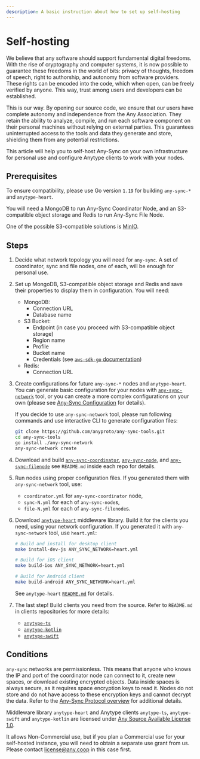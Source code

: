 ```yaml
---
description: A basic instruction about how to set up self-hosting
---
```


# Self-hosting

We believe that any software should support fundamental digital freedoms. With the rise of cryptography and computer systems, it is now possible to guarantee these freedoms in the world of bits: privacy of thoughts, freedom of speech, right to authorship, and autonomy from software providers. These rights can be encoded into the code, which when open, can be freely verified by anyone. This way, trust among users and developers can be established.

This is our way. By opening our source code, we ensure that our users have complete autonomy and independence from the Any Association. They retain the ability to analyze, compile, and run each software component on their personal machines without relying on external parties. This guarantees uninterrupted access to the tools and data they generate and store, shielding them from any potential restrictions.

This article will help you to self-host Any-Sync on your own infrastructure for personal use and configure Anytype clients to work with your nodes.

## Prerequisites

To ensure compatibility, please use Go version `1.19` for building `any-sync-*` and `anytype-heart`.

You will need a MongoDB to run Any-Sync Coordinator Node, and an S3-compatible object storage and Redis to run Any-Sync File Node.

One of the possible S3-compatible solutions is [MinIO](https://min.io/docs/minio/linux/operations/install-deploy-manage/deploy-minio-single-node-single-drive.html).

## Steps

1. Decide what network topology you will need for `any-sync`. A set of coordinator, sync and file nodes, one of each, will be enough for personal use.
2. Set up MongoDB, S3-compatible object storage and Redis and save their properties to display them in configuration. You will need:
   * MongoDB:
     * Connection URL
     * Database name
   * S3 Bucket:
     * Endpoint (in case you proceed with S3-compatible object storage)
     * Region name
     * Profile
     * Bucket name
     * Credentials (see [`aws-sdk-go` documentation](https://pkg.go.dev/github.com/aws/aws-sdk-go#readme-configuring-credentials))
   * Redis:
     * Connection URL
3.  Create configurations for future `any-sync-*` nodes and `anytype-heart`.\
    You can generate basic configuration for your nodes with [`any-sync-network`](https://github.com/anyproto/any-sync-tools) tool, or you can create a more complex configurations on your own (please see [Any-Sync Configuration](../any-sync/configuration.md "mention") for details).

    If you decide to use `any-sync-network` tool, please run following commands and use interactive CLI to generate configuration files:

    ```bash
    git clone https://github.com/anyproto/any-sync-tools.git
    cd any-sync-tools
    go install ./any-sync-network
    any-sync-network create
    ```
4. Download and build [`any-sync-coordinator`](https://github.com/anyproto/any-sync-coordinator), [`any-sync-node`](https://github.com/anyproto/any-sync-node), and [`any-sync-filenode`](https://github.com/anyproto/any-sync-filenode) see `README.md` inside each repo for details.
5. Run nodes using proper configuration files. If you generated them with `any-sync-network` tool, use:
   * `coordinator.yml` for `any-sync-coordinator` node,
   * `sync-N.yml` for each of `any-sync-node`s,
   * `file-N.yml` for each of `any-sync-filenode`s.
6. Download [`anytype-heart`](https://github.com/anyproto/anytype-heart) middleware library. Build it for the clients you need, using your network configuration. If you generated it with `any-sync-network` tool, use `heart.yml`:

    ```bash
    # Build and install for desktop client
    make install-dev-js ANY_SYNC_NETWORK=heart.yml
    ```

    ```bash
    # Build for iOS client
    make build-ios ANY_SYNC_NETWORK=heart.yml
    ```

    ```bash
    # Build for Android client
    make build-android ANY_SYNC_NETWORK=heart.yml
    ```
    See `anytype-heart` [`README.md`](https://github.com/anyproto/anytype-heart#build-from-source) for details.
8. The last step! Build clients you need from the source. Refer to `README.md` in clients repositories for more details:
    - [`anytype-ts`](https://github.com/anyproto/anytype-ts)
    - [`anytype-kotlin`](https://github.com/anyproto/anytype-kotlin)
    - [`anytype-swift`](https://github.com/anyproto/anytype-swift)

## Conditions

`any-sync` networks are permissionless. This means that anyone who knows the IP and port of the coordinator node can connect to it, create new spaces, or download existing encrypted objects. Data inside spaces is always secure, as it requires space encryption keys to read it. Nodes do not store and do not have access to these encryption keys and cannot decrypt the data. Refer to the [Any-Sync Protocol overview](../any-sync/overview.md "mention") for additional details.

Middleware library `anytype-heart` and Anytype clients `anytype-ts`, `anytype-swift` and `anytype-kotlin` are licensed under [Any Source Available License 1.0](https://networks.any.coop).

It allows Non-Commercial use, but if you plan a Commercial use for your self-hosted instance, you will need to obtain a separate use grant from us. Please contact [license@any.coop](mailto:license@any.coop) in this case first.
